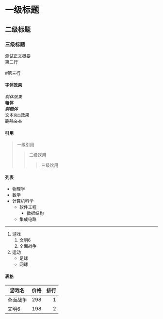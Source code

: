 # 一级标题

## 二级标题

### 三级标题

测试正文概要<br>
第二行<br><br>
\#第三行
<br>
#### 字体效果
*斜体效果*<br>
**粗体**<br>
***斜粗体***<br>
文本`突出`效果
<br>
~~删除文本~~
#### 引用
> 一级引用
>> 二级饮用
>>> 三级饮用
#### 列表
* 物理学
* 数学
* 计算机科学
  * 软件工程
    * 数据结构
  * 集成电路
---
1. 游戏
   1. 文明6
   2. 全面战争
2. 运动
   * 足球
   * 网球

#### 表格

游戏名|价格|排行
--|:--:|--:
全面战争|298|1
文明6|198|2

